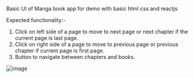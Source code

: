 Basic UI of Manga book app for demo with basic html css and reactjs

Expected functionality:-
1. Click on left side of a page to move to next page or next chapter if the current page is last page.
2. Click on right side of a page to move to previous page or previous chapter if current page is first page.
3. Button to navigate between chapters and books.

![image](https://user-images.githubusercontent.com/32351832/210077744-fb977619-26ac-485c-a2ca-b4a8a705c103.png)
